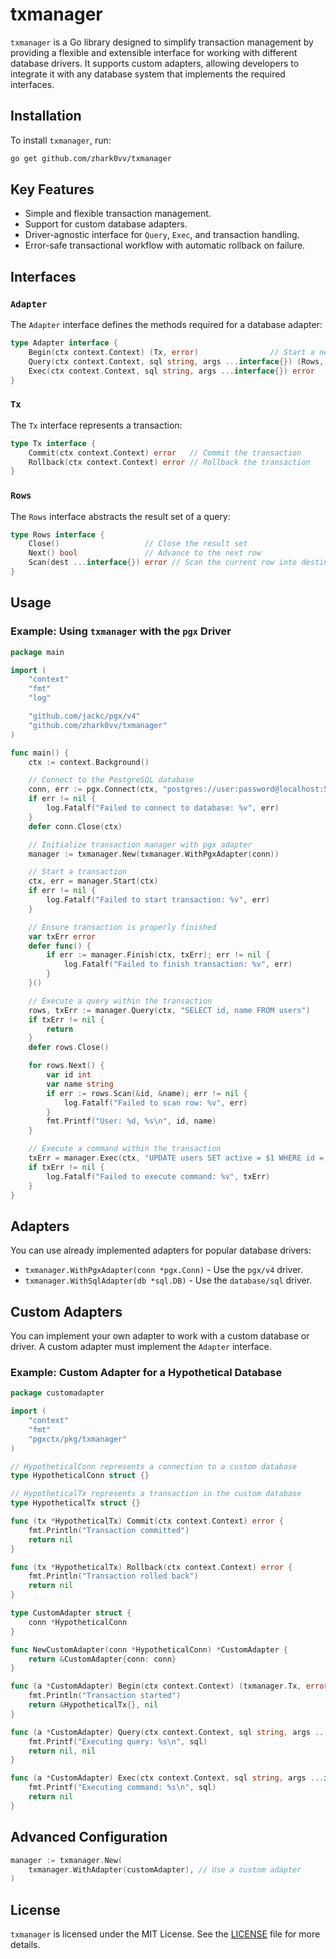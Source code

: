 
# txmanager

`txmanager` is a Go library designed to simplify transaction management by providing a flexible and extensible interface for working with different database drivers. It supports custom adapters, allowing developers to integrate it with any database system that implements the required interfaces.

## Installation

To install `txmanager`, run:

```bash
go get github.com/zhark0vv/txmanager
```

## Key Features

- Simple and flexible transaction management.
- Support for custom database adapters.
- Driver-agnostic interface for `Query`, `Exec`, and transaction handling.
- Error-safe transactional workflow with automatic rollback on failure.

## Interfaces

### `Adapter`

The `Adapter` interface defines the methods required for a database adapter:

```go
type Adapter interface {
    Begin(ctx context.Context) (Tx, error)                // Start a new transaction
    Query(ctx context.Context, sql string, args ...interface{}) (Rows, error) // Execute a query
    Exec(ctx context.Context, sql string, args ...interface{}) error          // Execute a command
}
```

### `Tx`

The `Tx` interface represents a transaction:

```go
type Tx interface {
    Commit(ctx context.Context) error   // Commit the transaction
    Rollback(ctx context.Context) error // Rollback the transaction
}
```

### `Rows`

The `Rows` interface abstracts the result set of a query:

```go
type Rows interface {
    Close()                   // Close the result set
    Next() bool               // Advance to the next row
    Scan(dest ...interface{}) error // Scan the current row into destination variables
}
```

## Usage

### Example: Using `txmanager` with the `pgx` Driver

```go
package main

import (
    "context"
    "fmt"
    "log"

    "github.com/jackc/pgx/v4"
    "github.com/zhark0vv/txmanager"
)

func main() {
    ctx := context.Background()

    // Connect to the PostgreSQL database
    conn, err := pgx.Connect(ctx, "postgres://user:password@localhost:5432/db")
    if err != nil {
        log.Fatalf("Failed to connect to database: %v", err)
    }
    defer conn.Close(ctx)

    // Initialize transaction manager with pgx adapter
    manager := txmanager.New(txmanager.WithPgxAdapter(conn))

    // Start a transaction
    ctx, err = manager.Start(ctx)
    if err != nil {
        log.Fatalf("Failed to start transaction: %v", err)
    }

    // Ensure transaction is properly finished
    var txErr error
    defer func() {
        if err := manager.Finish(ctx, txErr); err != nil {
            log.Fatalf("Failed to finish transaction: %v", err)
        }
    }()

    // Execute a query within the transaction
    rows, txErr := manager.Query(ctx, "SELECT id, name FROM users")
    if txErr != nil {
        return
    }
    defer rows.Close()

    for rows.Next() {
        var id int
        var name string
        if err := rows.Scan(&id, &name); err != nil {
            log.Fatalf("Failed to scan row: %v", err)
        }
        fmt.Printf("User: %d, %s\n", id, name)
    }

    // Execute a command within the transaction
    txErr = manager.Exec(ctx, "UPDATE users SET active = $1 WHERE id = $2", true, 1)
    if txErr != nil {
        log.Fatalf("Failed to execute command: %v", txErr)
    }
}
```

## Adapters

You can use already implemented adapters for popular database drivers:
- `txmanager.WithPgxAdapter(conn *pgx.Conn)` - Use the `pgx/v4` driver.
- `txmanager.WithSqlAdapter(db *sql.DB)` - Use the `database/sql` driver.

## Custom Adapters

You can implement your own adapter to work with a custom database or driver. A custom adapter must implement the `Adapter` interface.

### Example: Custom Adapter for a Hypothetical Database

```go
package customadapter

import (
    "context"
    "fmt"
    "pgxctx/pkg/txmanager"
)

// HypotheticalConn represents a connection to a custom database
type HypotheticalConn struct {}

// HypotheticalTx represents a transaction in the custom database
type HypotheticalTx struct {}

func (tx *HypotheticalTx) Commit(ctx context.Context) error {
    fmt.Println("Transaction committed")
    return nil
}

func (tx *HypotheticalTx) Rollback(ctx context.Context) error {
    fmt.Println("Transaction rolled back")
    return nil
}

type CustomAdapter struct {
    conn *HypotheticalConn
}

func NewCustomAdapter(conn *HypotheticalConn) *CustomAdapter {
    return &CustomAdapter{conn: conn}
}

func (a *CustomAdapter) Begin(ctx context.Context) (txmanager.Tx, error) {
    fmt.Println("Transaction started")
    return &HypotheticalTx{}, nil
}

func (a *CustomAdapter) Query(ctx context.Context, sql string, args ...interface{}) (txmanager.Rows, error) {
    fmt.Printf("Executing query: %s\n", sql)
    return nil, nil
}

func (a *CustomAdapter) Exec(ctx context.Context, sql string, args ...interface{}) error {
    fmt.Printf("Executing command: %s\n", sql)
    return nil
}
```

## Advanced Configuration

```go
manager := txmanager.New(
    txmanager.WithAdapter(customAdapter), // Use a custom adapter
)
```

## License

`txmanager` is licensed under the MIT License. See the [LICENSE](./LICENSE) file for more details.
